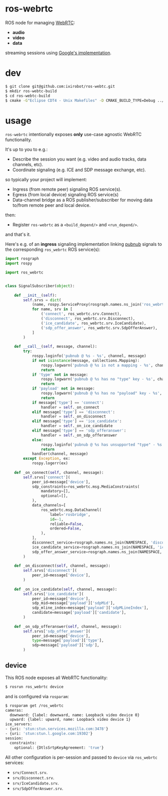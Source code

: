 ros-webrtc
==========

ROS node for managing [WebRTC](http://www.webrtc.org/):

- **audio**
- **video**
- **data**

streaming sessions using [Google's implementation](https://code.google.com/p/libjingle/).

dev
===

```bash
$ git clone git@github.com:ixirobot/ros-webtc.git
$ mkdir ros-webtc-build
$ cd ros-webtc-build
$ cmake -G"Eclipse CDT4 - Unix Makefiles" -D CMAKE_BUILD_TYPE=Debug ../ros-webtc/
```

usage
=====

`ros-webrtc` intentionally exposes **only** use-case agnostic WebRTC
functionality.


It's up to you to e.g.:

- Describe the session you want (e.g. video and audio tracks, data channels, etc).
- Coordinate signaling (e.g. ICE and SDP message exchange, etc).

so typically your project will implement:

- Ingress (from remote peer) signaling ROS service(s).
- Egress (from local device) signaling ROS service(s)
- Data-channel bridge as a ROS publisher/subscriber for moving data to/from remote peer and local device.

then:

- Register `ros-webrtc` as a `<build_depend/>` and `<run_depend/>`.

and that's it.

Here's e.g. of an **ingress** signaling implementation linking
[pubnub](http://www.pubnub.com/) signals to the corresponding `ros_webrtc` ROS
service(s):

```python
import rosgraph
import rospy

import ros_webrtc


class SignalSubscriber(object):
    
    def __init__(self):
        self.srvs = dict(
            (name, rospy.ServiceProxy(rosgraph.names.ns_join('ros_webrtc', name), srv))
            for name, srv in [
                ('connect', ros_webrtc.srv.Connect),
                ('disconnect', ros_webrtc.srv.Disconnect),
                ('ice_candidate', ros_webrtc.srv.IceCandidate),
                ('sdp_offer_answer', ros_webrtc.srv.SdpOfferAnswer),
            ]
        )
    
    def __call__(self, message, channel):
        try:
            rospy.loginfo('pubnub @ %s - %s', channel, message)
            if not isinstance(message, collections.Mapping):
                rospy.logwarn('pubnub @ %s is not a mapping - %s', channel, message)
                return
            if 'type' not in message:
                rospy.logwarn('pubnub @ %s has no "type" key - %s', channel, message)
                return
            if 'payload' not in message:
                rospy.logwarn('pubnub @ %s has no "payload" key - %s', channel, message)
                return
            if message['type'] == 'connect':
                handler = self._on_connect
            elif message['type'] == 'disconnect':
                handler = self._on_disconnect
            elif message['type'] == 'ice_candidate':
                handler = self._on_ice_candidate
            elif message['type'] == 'sdp_offeranswer':
                handler = self._on_sdp_offeranswer
            else:
                rospy.loginfo('pubnub @ %s has unsupported "type" - %s', channel, message)
                return
            handler(channel, message)
        except Exception, ex:
            rospy.logerr(ex)
    
    def _on_connect(self, channel, message):
        self.srvs['connect'](
            peer_id=message['device'],
            sdp_constraints=ros_webrtc.msg.MediaConstraints(
                mandatory=[],
                optional=[],
            ),
            data_channels=[
                ros_webrtc.msg.DataChannel(
                    label='rosbridge',
                    id=-1,
                    reliable=False,
                    ordered=False,
                ),
            ],
            disconnect_service=rosgraph.names.ns_join(NAMESPACE, 'disconnect'),
            ice_candidate_service=rosgraph.names.ns_join(NAMESPACE, 'ice_candidate'),
            sdp_offer_answer_service=rosgraph.names.ns_join(NAMESPACE, 'sdp_offer_answer'),
        )
    
    def _on_disconnect(self, channel, message):
        self.srvs['disconnect'](
            peer_id=message['device'],
        )
    
    def _on_ice_candidate(self, channel, message):
        self.srvs['ice_candidate'](
            peer_id=message['device'],
            sdp_mid=message['payload']['sdpMid'],
            sdp_mline_index=message['payload']['sdpMLineIndex'],
            candidate=message['payload']['candidate'],
        )
    
    def _on_sdp_offeranswer(self, channel, message):
        self.srvs['sdp_offer_answer'](
            peer_id=message['device'],
            type=message['payload']['type'],
            sdp=message['payload']['sdp'],
        )
```

device
------

This ROS node exposes all WebRTC functionality:

```bash
$ rosrun ros_webrtc device
```

and is configured via `rosparam`:

```bash
$ rosparam get /ros_webrtc
cameras:
  downward: {label: downward, name: Loopback video device 0}
  upward: {label: upward, name: Loopback video device 1}
ice_servers:
- {uri: 'stun:stun.services.mozilla.com:3478'}
- {uri: 'stun:stun.l.google.com:19302'}
session:
  constraints:
    optional: {DtlsSrtpKeyAgreement: 'true'}
```

All other configuration is per-session and passed to `device` via `ros_webrtc`
services:

- `srv/Connect.srv`.
- `srv/Disconnect.srv`.
- `srv/IceCandidate.srv`.
- `srv/SdpOfferAnswer.srv`.
